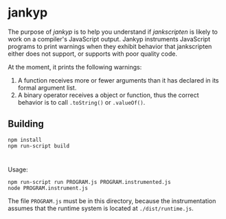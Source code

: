 # jankyp

The purpose of *jankyp* is to help you understand if *jankscripten* is likely to
work on a compiler's JavaScript output. Jankyp instruments JavaScript programs
to print warnings when they exhibit behavior that jankscripten either does
not support, or supports with poor quality code.

At the moment, it prints the following warnings:

1. A function receives more or fewer arguments than it has declared in its
   formal argument list.
2. A binary operator receives a object or function, thus the correct behavior
   is to call `.toString()` or `.valueOf()`.

## Building

```
npm install
npm run-script build
```

# 
Usage:

```
npm run-script run PROGRAM.js PROGRAM.instrumented.js
node PROGRAM.instrument.js
```

The file `PROGRAM.js` must be in this directory, because the instrumentation
assumes that the runtime system is located at `./dist/runtime.js`.